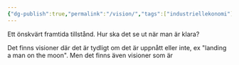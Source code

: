```yaml
---
{"dg-publish":true,"permalink":"/vision/","tags":["industriellekonomi"]}
---
```


Ett önskvärt framtida tillstånd. Hur ska det se ut när man är klara? 

Det finns visioner där det är tydligt om det är uppnått eller inte, ex "landing a man on the moon". Men det finns även visioner som är 
